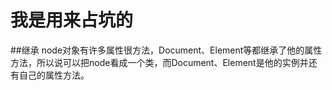 # 我是用来占坑的<br />

##继承
node对象有许多属性很方法，Document、Element等都继承了他的属性方法，所以说可以把node看成一个类，而Document、Element是他的实例并还有自己的属性方法。
